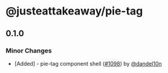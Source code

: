 # @justeattakeaway/pie-tag

## 0.1.0

### Minor Changes

- [Added] - pie-tag component shell ([#1098](https://github.com/justeattakeaway/pie/pull/1098)) by [@dandel10n](https://github.com/dandel10n)
